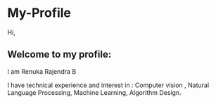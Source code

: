 # My-Profile
Hi,
<h2>Welcome to my profile: </h2>
       I am Renuka Rajendra B

I have technical experience and interest in  : 
Computer vision ,
Natural Language Processing,
Machine Learning,
Algorithm Design.




